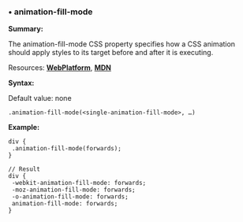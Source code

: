### <a name="animation-fill-mode"></a> &#8226; animation-fill-mode
**Summary:**

The animation-fill-mode CSS property specifies how a CSS animation should apply styles to its target before and after it is executing.

Resources: **[WebPlatform](http://docs.webplatform.org/wiki/css/properties/animation-fill-mode)**, **[MDN](https://developer.mozilla.org/en-US/docs/Web/CSS/animation-fill-mode)**

**Syntax:**

Default value: none

    .animation-fill-mode(<single-animation-fill-mode>, …)
  
**Example:**

    div {
     .animation-fill-mode(forwards);
    }
    
    // Result
    div {
     -webkit-animation-fill-mode: forwards;
     -moz-animation-fill-mode: forwards;
     -o-animation-fill-mode: forwards;
     animation-fill-mode: forwards;
    }


